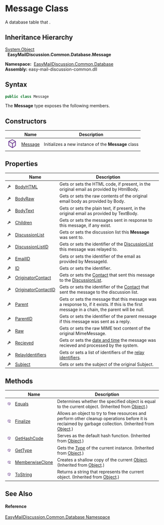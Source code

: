 Message Class
=============
A database table that .


Inheritance Hierarchy
---------------------
[System.Object][1]  
  **EasyMailDiscussion.Common.Database.Message**  

  **Namespace:**  [EasyMailDiscussion.Common.Database][2]  
  **Assembly:** easy-mail-discussion-common.dll

Syntax
------

```csharp
public class Message
```

The **Message** type exposes the following members.


Constructors
------------

|                  | Name         | Description                                         |
| ---------------- | ------------ | --------------------------------------------------- |
| ![Public method] | [Message][3] | Initializes a new instance of the **Message** class |


Properties
----------

|                    | Name                      | Description                                                                                                                                   |
| ------------------ | ------------------------- | --------------------------------------------------------------------------------------------------------------------------------------------- |
| ![Public property] | [BodyHTML][4]             | Gets or sets the HTML code, if present, in the original email as provided by HtmlBody.                                                        |
| ![Public property] | [BodyRaw][5]              | Gets or sets the raw contents of the original email body as provided by Body.                                                                 |
| ![Public property] | [BodyText][6]             | Gets or sets the plain text, if present, in the original email as provided by TextBody.                                                       |
| ![Public property] | [Children][7]             | Gets or sets the messages sent in response to this message, if any exist.                                                                     |
| ![Public property] | [DiscussionList][8]       | Gets or sets the discussion list this **Message** was sent to.                                                                                |
| ![Public property] | [DiscussionListID][9]     | Gets or sets the identifier of the [DiscussionList][8] this message was relayed to.                                                           |
| ![Public property] | [EmailID][10]             | Gets or sets the identifier of the email as provided by MessageId.                                                                            |
| ![Public property] | [ID][11]                  | Gets or sets the identifier.                                                                                                                  |
| ![Public property] | [OriginatorContact][12]   | Gets or sets the [Contact][13] that sent this message to the [DiscussionList][8].                                                             |
| ![Public property] | [OriginatorContactID][14] | Gets or sets the identifier of the [Contact][13] that sent the message to the discussion list.                                                |
| ![Public property] | [Parent][15]              | Gets or sets the message that this message was a response to, if it exists. If this is the first message in a chain, the parent will be null. |
| ![Public property] | [ParentID][16]            | Gets or sets the identifier of the parent message if this message was sent as a reply.                                                        |
| ![Public property] | [Raw][17]                 | Gets or sets the raw MIME text content of the original MimeMessage.                                                                           |
| ![Public property] | [Recieved][18]            | Gets or sets the [date and time][19] the message was recieved and processed by the system.                                                    |
| ![Public property] | [RelayIdentifiers][20]    | Gets or sets a list of identifiers of the [relay identifiers][21].                                                                            |
| ![Public property] | [Subject][22]             | Gets or sets the subject of the original Subject.                                                                                             |


Methods
-------

|                     | Name                  | Description                                                                                                                                                |
| ------------------- | --------------------- | ---------------------------------------------------------------------------------------------------------------------------------------------------------- |
| ![Public method]    | [Equals][23]          | Determines whether the specified object is equal to the current object. (Inherited from [Object][1].)                                                      |
| ![Protected method] | [Finalize][24]        | Allows an object to try to free resources and perform other cleanup operations before it is reclaimed by garbage collection. (Inherited from [Object][1].) |
| ![Public method]    | [GetHashCode][25]     | Serves as the default hash function. (Inherited from [Object][1].)                                                                                         |
| ![Public method]    | [GetType][26]         | Gets the [Type][27] of the current instance. (Inherited from [Object][1].)                                                                                 |
| ![Protected method] | [MemberwiseClone][28] | Creates a shallow copy of the current [Object][1]. (Inherited from [Object][1].)                                                                           |
| ![Public method]    | [ToString][29]        | Returns a string that represents the current object. (Inherited from [Object][1].)                                                                         |


See Also
--------

#### Reference
[EasyMailDiscussion.Common.Database Namespace][2]  

[1]: https://docs.microsoft.com/dotnet/api/system.object
[2]: ../README.md
[3]: _ctor.md
[4]: BodyHTML.md
[5]: BodyRaw.md
[6]: BodyText.md
[7]: Children.md
[8]: DiscussionList.md
[9]: DiscussionListID.md
[10]: EmailID.md
[11]: ID.md
[12]: OriginatorContact.md
[13]: ../Contact/README.md
[14]: OriginatorContactID.md
[15]: Parent.md
[16]: ParentID.md
[17]: Raw.md
[18]: Recieved.md
[19]: https://docs.microsoft.com/dotnet/api/system.datetime
[20]: RelayIdentifiers.md
[21]: ../RelayIdentifier/README.md
[22]: Subject.md
[23]: https://docs.microsoft.com/dotnet/api/system.object.equals#system-object-equals(system-object)
[24]: https://docs.microsoft.com/dotnet/api/system.object.finalize#system-object-finalize
[25]: https://docs.microsoft.com/dotnet/api/system.object.gethashcode#system-object-gethashcode
[26]: https://docs.microsoft.com/dotnet/api/system.object.gettype#system-object-gettype
[27]: https://docs.microsoft.com/dotnet/api/system.type
[28]: https://docs.microsoft.com/dotnet/api/system.object.memberwiseclone#system-object-memberwiseclone
[29]: https://docs.microsoft.com/dotnet/api/system.object.tostring#System_Object_ToString
[Public method]: ../../icons/pubmethod.svg "Public method"
[Public property]: ../../icons/pubproperty.svg "Public property"
[Protected method]: ../../icons/protmethod.svg "Protected method"